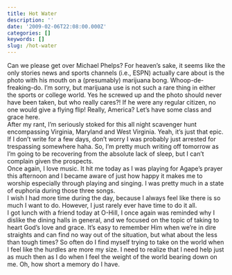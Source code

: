 ```yaml
---
title: Hot Water
description: ''
date: '2009-02-06T22:08:00.000Z'
categories: []
keywords: []
slug: /hot-water
---
```


Can we please get over Michael Phelps? For heaven’s sake, it seems like the only stories news and sports channels (i.e., ESPN) actually care about is the photo with his mouth on a (presumably) marijuana bong. Whoop-de-freaking-do. I’m sorry, but marijuana use is not such a rare thing in either the sports or college world. Yes he screwed up and the photo should never have been taken, but who really cares?! If he were any regular citizen, no one would give a flying flip! Really, America? Let’s have some class and grace here.  
After my rant, I’m seriously stoked for this all night scavenger hunt encompassing Virginia, Maryland and West Virginia. Yeah, it’s just that epic. If I don’t write for a few days, don’t worry I was probably just arrested for trespassing somewhere haha. So, I’m pretty much writing off tomorrow as I’m going to be recovering from the absolute lack of sleep, but I can’t complain given the prospects.  
Once again, I love music. It hit me today as I was playing for Agape’s prayer this afternoon and I became aware of just how happy it makes me to worship especially through playing and singing. I was pretty much in a state of euphoria during those three songs.  
I wish I had more time during the day, because I always feel like there is so much I want to do. However, I just rarely ever have time to do it all.  
I got lunch with a friend today at O-Hill, I once again was reminded why I dislike the dining halls in general, and we focused on the topic of taking to heart God’s love and grace. It’s easy to remember Him when we’re in dire straights and can find no way out of the situation, but what about the less than tough times? So often do I find myself trying to take on the world when I feel like the hurdles are more my size. I need to realize that I need help just as much then as I do when I feel the weight of the world bearing down on me. Oh, how short a memory do I have.